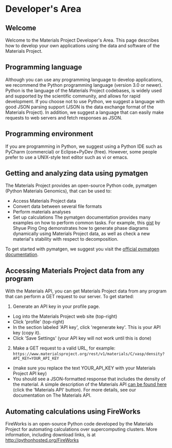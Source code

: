 # Developer's Area

## Welcome

Welcome to the Materials Project Developer's Area.
This page describes how to develop your own applications using the data and software of the Materials Project.

## Programming language

Although you can use any programming language to develop applications, we recommend the Python programming language (version 3.0 or newer).
Python is the language of the Materials Project codebases, is widely used and supported by the scientific community, and allows for rapid development.
If you choose not to use Python, we suggest a language with good JSON parsing support (JSON is the data exchange format of the Materials Project).
In addition, we suggest a language that can easily make requests to web servers and fetch responses as JSON.

## Programming environment

If you are programming in Python, we suggest using a Python IDE such as PyCharm (commercial) or Eclipse+PyDev (free).
However, some people prefer to use a UNIX-style text editor such as vi or emacs.

## Getting and analyzing data using pymatgen

The Materials Project provides an open-source Python code, pymatgen (Python Materials Genomics), that can be used to:

- Access Materials Project data
- Convert data between several file formats
- Perform materials analyses
- Set up calculations
  The pymatgen documentation provides many examples on how to perform common tasks.
  For example, this [gist](https://gist.github.com/shyuep/3570304) by Shyue Ping Ong demonstrates how to generate phase diagrams dynamically using Materials Project data, as well as check a new material's stability with respect to decomposition.

To get started with pymatgen, we suggest you visit the [official pymatgen documentation](http://pymatgen.org/).

## Accessing Materials Project data from any program

With the Materials API, you can get Materials Project data from any program that can perform a GET request to our server.
To get started:

1. Generate an API key in your profile page.

- Log into the Materials Project web site (top-right)
- Click 'profile' (top-right)
- In the section labeled 'API key', click 'regenerate key'.
  This is your API key (copy it).
- Click 'Save Settings' (your API key will not work until this is done)

2. Make a GET request to a valid URL, for example: `https://www.materialsproject.org/rest/v1/materials/C/vasp/density?API_KEY=YOUR_API_KEY`

- (make sure you replace the text YOUR_API_KEY with your Materials Project API key)
- You should see a JSON-formatted response that includes the density of the material.
  A simple description of the Materials API [can be found here](http://www.materialsproject.org/open#) (click the 'Materials API' button).
  For more details, see our documentation on The Materials API.

## Automating calculations using FireWorks

FireWorks is an open-source Python code developed by the Materials Project for automating calculations over supercomputing clusters.
More information, including download links, is at <http://pythonhosted.org/FireWorks>
